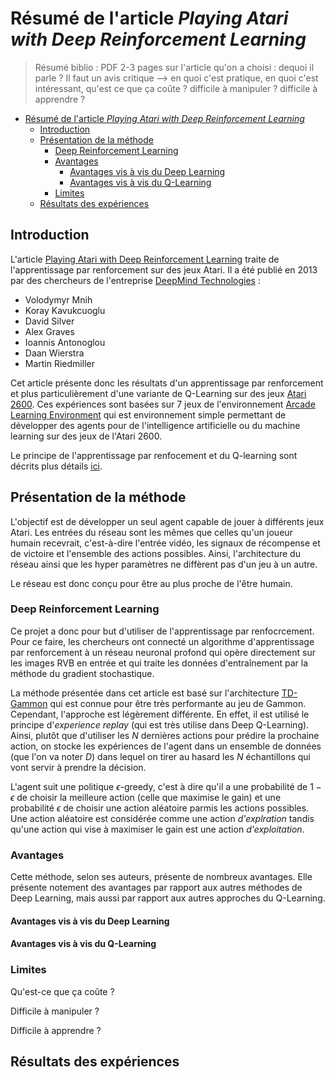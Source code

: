 # Résumé de l'article *Playing Atari with Deep Reinforcement Learning*

> Résumé biblio : PDF 2-3 pages sur l'article qu'on a choisi : dequoi il parle ? Il faut un avis critique --> en quoi c'est pratique, en quoi c'est intéressant, qu'est ce que ça coûte ? difficile à manipuler ? difficile à apprendre ?

- [Résumé de l'article *Playing Atari with Deep Reinforcement Learning*](#résumé-de-larticle-playing-atari-with-deep-reinforcement-learning)
  - [Introduction](#introduction)
  - [Présentation de la méthode](#présentation-de-la-méthode)
    - [Deep Reinforcement Learning](#deep-reinforcement-learning)
    - [Avantages](#avantages)
      - [Avantages vis à vis du Deep Learning](#avantages-vis-à-vis-du-deep-learning)
      - [Avantages vis à vis du Q-Learning](#avantages-vis-à-vis-du-q-learning)
    - [Limites](#limites)
  - [Résultats des expériences](#résultats-des-expériences)

## Introduction

L'article [Playing Atari with Deep Reinforcement Learning](https://www.cs.toronto.edu/~vmnih/docs/dqn.pdf) traite de l'apprentissage par renforcement sur des jeux Atari. Il a été publié en 2013 par des chercheurs de l'entreprise [DeepMind Technologies](https://deepmind.com/) :

- Volodymyr Mnih
- Koray Kavukcuoglu
- David Silver
- Alex Graves
- Ioannis Antonoglou
- Daan Wierstra
- Martin Riedmiller

Cet article présente donc les résultats d'un apprentissage par renforcement et plus particulièrement d'une variante de Q-Learning sur des jeux [Atari 2600](https://fr.wikipedia.org/wiki/Atari_2600). Ces expériences sont basées sur 7 jeux de l'environnement [Arcade Learning Environment](https://github.com/mgbellemare/Arcade-Learning-Environment) qui est environnement simple permettant de développer des agents pour de l'intelligence artificielle ou du machine learning sur des jeux de l'Atari 2600.

Le principe de l'apprentissage par renfocement et du Q-learning sont décrits plus détails [ici](README.md).

## Présentation de la méthode

L'objectif est de développer un seul agent capable de jouer à différents jeux Atari. Les entrées du réseau sont les mêmes que celles qu'un joueur humain recevrait, c'est-à-dire l'entrée vidéo, les signaux de récompense et de victoire et l'ensemble des actions possibles. Ainsi, l'architecture du réseau ainsi que les hyper paramètres ne diffèrent pas d'un jeu à un autre.

Le réseau est donc conçu pour être au plus proche de l'être humain.

### Deep Reinforcement Learning

Ce projet a donc pour but d'utiliser de l'apprentissage par renfocrcement. Pour ce faire, les chercheurs ont connecté un algorithme d'apprentissage par renforcement à un réseau neuronal profond qui opère directement sur les images RVB en entrée et qui traite les données d'entraînement par la méthode du gradient stochastique.

La méthode présentée dans cet article est basé sur l'architecture [TD-Gammon](https://en.wikipedia.org/wiki/TD-Gammon) qui est connue pour être très performante au jeu de Gammon.
Cependant, l'approche est légèrement différente. En effet, il est utilisé le principe d'*experience replay* (qui est très utilise dans Deep Q-Learning). Ainsi, plutôt que d'utiliser les $N$ dernières actions pour prédire la prochaine action, on stocke les expériences de l'agent dans un ensemble de données (que l'on va noter $D$) dans lequel on tirer au hasard les $N$ échantillons qui vont servir à prendre la décision.

L'agent suit une politique $\epsilon$-greedy, c'est à dire qu'il a une probabilité de $1-\epsilon$ de choisir la meilleure action (celle que maximise le gain) et une probabilité $\epsilon$ de choisir une action aléatoire parmis les actions possibles. Une action aléatoire est considérée comme une action *d'explration* tandis qu'une action qui vise à maximiser le gain est une action *d'exploitation*.

### Avantages

Cette méthode, selon ses auteurs, présente de nombreux avantages.  Elle présente notement des avantages par rapport aux autres méthodes de Deep Learning, mais aussi par rapport aux autres approches du Q-Learning.

#### Avantages vis à vis du Deep Learning

#### Avantages vis à vis du Q-Learning

### Limites

Qu'est-ce que ça coûte ?

Difficile à manipuler ?

Difficile à apprendre ?

## Résultats des expériences
